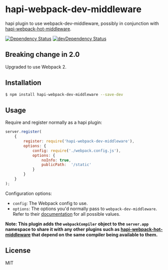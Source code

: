# hapi-webpack-dev-middleware

hapi plugin to use webpack-dev-middleware, possibly in conjunction with [hapi-webpack-hot-middleware](https://github.com/prashaantt/hapi-webpack-hot-middleware). 

[![Dependency Status](https://david-dm.org/prashaantt/hapi-webpack-dev-middleware.svg)](https://david-dm.org/prashaantt/hapi-webpack-dev-middleware)
[![devDependency Status](https://david-dm.org/prashaantt/hapi-webpack-dev-middleware/dev-status.svg?theme=shields.io)](https://david-dm.org/prashaantt/hapi-webpack-dev-middleware#info=devDependencies)


## Breaking change in 2.0

Upgraded to use Webpack 2.

## Installation

```bash
$ npm install hapi-webpack-dev-middleware --save-dev
```


## Usage

Require and register normally as a hapi plugin:

```js
server.register(
    {
        register: require('hapi-webpack-dev-middleware'),
        options: {
            config: require('./webpack.config.js'),
            options: {
                noInfo: true,
                publicPath:  '/static'
            }
        }
    }
);
```

Configuration options:

- ```config```: The Webpack config to use.
- ```options```: The options you'd normally pass to ```webpack-dev-middleware```. Refer to their [documentation](https://github.com/webpack/webpack-dev-middleware) for all possible values.

**Note: This plugin adds the ```webpackCompiler``` object to the ```server.app``` namespace to share it with any other plugins such as [hapi-webpack-hot-middleware](https://github.com/prashaantt/hapi-webpack-hot-middleware) that depend on the same compiler being available to them.** 


## License

MIT
